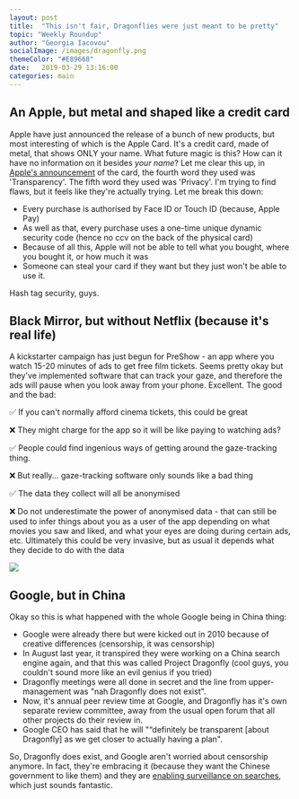 ```yaml
---
layout: post
title:  "This isn't fair, Dragonflies were just meant to be pretty"
topic: "Weekly Roundup"
author: "Georgia Iacovou"
socialImage: /images/dragonfly.png
themeColor: "#E89668"
date:   2019-03-29 13:16:00
categories: main
---
```


## An Apple, but metal and shaped like a credit card

Apple have just announced the release of a bunch of new products, but most interesting of which is the Apple Card. It's a credit card, made of metal, that shows ONLY your name. What future magic is this? How can it have no information on it besides *your name*? Let me clear this up, in [Apple's announcement](https://www.apple.com/newsroom/2019/03/introducing-apple-card-a-new-kind-of-credit-card-created-by-apple/) of the card, the fourth word they used was 'Transparency'. The fifth word they used was 'Privacy'. I'm trying to find flaws, but it feels like they're actually trying. Let me break this down:

- Every purchase is authorised by Face ID or Touch ID (because, Apple Pay)
- As well as that, every purchase uses a one-time unique dynamic security code (hence no ccv on the back of the physical card)
- Because of all this, Apple will not be able to tell what you bought, where you bought it, or how much it was
- Someone can steal your card if they want but they just won't be able to use it.

Hash tag security, guys.

## Black Mirror, but without Netflix (because it's real life)

A kickstarter campaign has just begun for PreShow - an app where you watch 15-20 minutes of ads to get free film tickets. Seems pretty okay but they've implemented software that can track your gaze, and therefore the ads will pause when you look away from your phone. Excellent. The good and the bad:

✅ If you can't normally afford cinema tickets, this could be great

❌ They might charge for the app so it will be like paying to watching ads?

✅ People could find ingenious ways of getting around the gaze-tracking thing.

❌ But really... gaze-tracking software only sounds like a bad thing

✅ The data they collect will all be anonymised

❌ Do not underestimate the power of anonymised data - that can still be used to infer things about you as a user of the app depending on what movies you saw and liked, and what your eyes are doing during certain ads, etc. Ultimately this could be very invasive, but as usual it depends what they decide to do with the data

![](/images/dragonfly.png)

## Google, but in China

Okay so this is what happened with the whole Google being in China thing:

- Google were already there but were kicked out in 2010 because of creative differences (censorship, it was censorship)
- In August last year, it transpired they were working on a China search engine again, and that this was called Project Dragonfly (cool guys, you couldn't sound more like an evil genius if you tried)
- Dragonfly meetings were all done in secret and the line from upper-management was "nah Dragonfly does not exist".
- Now, it's annual peer review time at Google, and Dragonfly has it's own separate review committee, away from the usual open forum that all other projects do their review in.
- Google CEO has said that he will "“definitely be transparent [about Dragonfly] as we get closer to actually having a plan".

So, Dragonfly does exist, and Google aren't worried about censorship anymore. In fact, they're embracing it (because they want the Chinese government to like them) and they are [enabling surveillance on searches](https://theintercept.com/2018/09/14/google-china-prototype-links-searches-to-phone-numbers/), which just sounds fantastic.